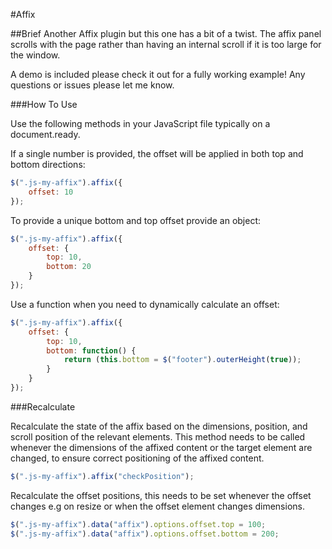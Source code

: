 #Affix

##Brief
Another Affix plugin but this one has a bit of a twist. The affix panel scrolls with the page rather than having an internal scroll if it is too large for the window.

A demo is included please check it out for a fully working example! Any questions or issues please let me know.

###How To Use

Use the following methods in your JavaScript file typically on a document.ready.

If a single number is provided, the offset will be applied in both top and bottom directions:

```javascript
$(".js-my-affix").affix({
    offset: 10
});
```

To provide a unique bottom and top offset provide an object:

```javascript
$(".js-my-affix").affix({
    offset: {
        top: 10,
        bottom: 20
    }
});
```

Use a function when you need to dynamically calculate an offset:

```javascript
$(".js-my-affix").affix({
    offset: {
        top: 10,
        bottom: function() {
            return (this.bottom = $("footer").outerHeight(true));
        }
    }
});
```

###Recalculate

Recalculate the state of the affix based on the dimensions, position, and scroll position of the relevant elements. This method needs to be called whenever the dimensions of the affixed content or the target element are changed, to ensure correct positioning of the affixed content.

```javascript
$(".js-my-affix").affix("checkPosition");
```

Recalculate the offset positions, this needs to be set whenever the offset changes e.g on resize or when the offset element changes dimensions.

```javascript
$(".js-my-affix").data("affix").options.offset.top = 100;
$(".js-my-affix").data("affix").options.offset.bottom = 200;
```
